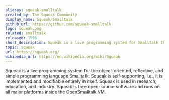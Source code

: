 ```yaml
---
aliases: squeak-smalltalk
created_by: The Squeak Community
display_name: Squeak/Smalltalk
github_url: https://github.com/squeak-smalltalk
logo: squeak.png
related: smalltalk
released: 1996
short_description: Squeak is a live programming system for Smalltalk that is implemented in itself.
topic: squeak
url: https://squeak.org/
wikipedia_url: https://en.wikipedia.org/wiki/Squeak
---
```

Squeak is a live programming system for the object-oriented, reflective, and simple programming language Smalltalk. Squeak is self-supporting, i.e., it is implemented and modifiable entirely in itself. Squeak is used in research, education, and industry. Squeak is free open-source software and runs on all major platforms inside the OpenSmalltalk VM.
